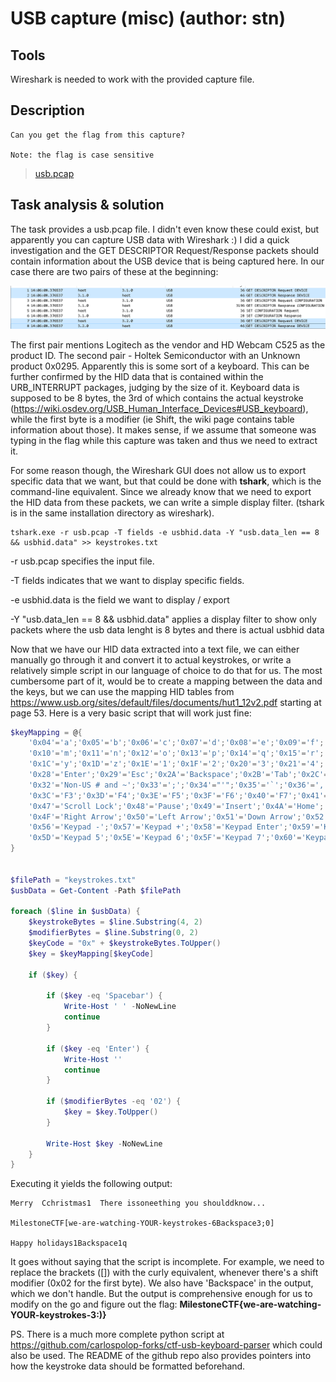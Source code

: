# USB capture (misc) (author: stn)

## Tools

Wireshark is needed to work with the provided capture file.

## Description

```shell
Can you get the flag from this capture?

Note: the flag is case sensitive
```

> [usb.pcap](./usb.pcap)

## Task analysis & solution

The task provides a usb.pcap file. I didn't even know these could exist, but apparently you can capture USB data with Wireshark :) I did a quick investigation and the GET DESCRIPTOR Request/Response packets should contain information about the USB device that is being captured here. In our case there are two pairs of these at the beginning:

![Image preview](1.png)

The first pair mentions Logitech as the vendor and HD Webcam C525 as the product ID. The second pair - Holtek Semiconductor with an Unknown product 0x0295. Apparently this is some sort of a keyboard. This can be further confirmed by the HID data that is contained within the URB_INTERRUPT packages, judging by the size of it. Keyboard data is supposed to be 8 bytes, the 3rd of which contains the actual keystroke (https://wiki.osdev.org/USB_Human_Interface_Devices#USB_keyboard), while the first byte is a modifier (ie Shift, the wiki page contains table information about those). It makes sense, if we assume that someone was typing in the flag while this capture was taken and thus we need to extract it.

For some reason though, the Wireshark GUI does not allow us to export specific data that we want, but that could be done with **tshark**, which is the command-line equivalent. Since we already know that we need to export the HID data from these packets, we can write a simple display filter. (tshark is in the same installation directory as wireshark).

```
tshark.exe -r usb.pcap -T fields -e usbhid.data -Y "usb.data_len == 8 && usbhid.data" >> keystrokes.txt
```

-r usb.pcap specifies the input file.

-T fields indicates that we want to display specific fields.

-e usbhid.data is the field we want to display / export

-Y "usb.data_len == 8 && usbhid.data" applies a display filter to show only packets where the usb data lenght is 8 bytes and there is actual usbhid data

Now that we have our HID data extracted into a text file, we can either manually go through it and convert it to actual keystrokes, or write a relatively simple script in our language of choice to do that for us. The most cumbersome part of it, would be to create a mapping between the data and the keys, but we can use the mapping HID tables from https://www.usb.org/sites/default/files/documents/hut1_12v2.pdf starting at page 53. Here is a very basic script that will work just fine:

```powershell
$keyMapping = @{
    '0x04'='a';'0x05'='b';'0x06'='c';'0x07'='d';'0x08'='e';'0x09'='f';'0x0A'='g';'0x0B'='h';'0x0C'='i';'0x0D'='j';'0x0E'='k';'0x0F'='l';
	'0x10'='m';'0x11'='n';'0x12'='o';'0x13'='p';'0x14'='q';'0x15'='r';'0x16'='s';'0x17'='t';'0x18'='u';'0x19'='v';'0x1A'='w';'0x1B'='x';
	'0x1C'='y';'0x1D'='z';'0x1E'='1';'0x1F'='2';'0x20'='3';'0x21'='4';'0x22'='5';'0x23'='6';'0x24'='7';'0x25'='8';'0x26'='9';'0x27'='0';
	'0x28'='Enter';'0x29'='Esc';'0x2A'='Backspace';'0x2B'='Tab';'0x2C'='Spacebar';'0x2D'='-';'0x2E'='=';'0x2F'='[';'0x30'=']';'0x31'='\';
	'0x32'='Non-US # and ~';'0x33'=';';'0x34'="'";'0x35'='`';'0x36'=',';'0x37'='.';'0x38'='/';'0x39'='Caps Lock';'0x3A'='F1';'0x3B'='F2';
	'0x3C'='F3';'0x3D'='F4';'0x3E'='F5';'0x3F'='F6';'0x40'='F7';'0x41'='F8';'0x42'='F9';'0x43'='F10';'0x44'='F11';'0x45'='F12';'0x46'='Print Screen';
	'0x47'='Scroll Lock';'0x48'='Pause';'0x49'='Insert';'0x4A'='Home';'0x4B'='Page Up';'0x4C'='Delete';'0x4D'='End';'0x4E'='Page Down';
	'0x4F'='Right Arrow';'0x50'='Left Arrow';'0x51'='Down Arrow';'0x52'='Up Arrow';'0x53'='Num Lock';'0x54'='Keypad /';'0x55'='Keypad *';
	'0x56'='Keypad -';'0x57'='Keypad +';'0x58'='Keypad Enter';'0x59'='Keypad 1';'0x5A'='Keypad 2';'0x5B'='Keypad 3';'0x5C'='Keypad 4';
	'0x5D'='Keypad 5';'0x5E'='Keypad 6';'0x5F'='Keypad 7';'0x60'='Keypad 8';'0x61'='Keypad 9';'0x62'='Keypad 0';'0x63'='Keypad .';
}


$filePath = "keystrokes.txt"
$usbData = Get-Content -Path $filePath

foreach ($line in $usbData) {
    $keystrokeBytes = $line.Substring(4, 2)
    $modifierBytes = $line.Substring(0, 2)
    $keyCode = "0x" + $keystrokeBytes.ToUpper()
    $key = $keyMapping[$keyCode]
    
    if ($key) {
		
		if ($key -eq 'Spacebar') {
			Write-Host ' ' -NoNewLine
			continue
		}
		
		if ($key -eq 'Enter') {
			Write-Host ''
			continue
		}
		
        if ($modifierBytes -eq '02') {
			$key = $key.ToUpper()
		}
		
        Write-Host $key -NoNewLine
    }
}

```

Executing it yields the following output:

```shell
Merry  Cchristmas1  There issoneething you shoulddknow...

MilestoneCTF[we-are-watching-YOUR-keystrokes-6Backspace3;0]

Happy holidays1Backspace1q
```

It goes without saying that the script is incomplete. For example, we need to replace the brackets ([]) with the curly equivalent, whenever there's a shift modifier (0x02 for the first byte). We also have 'Backspace' in the output, which we don't handle. But the output is comprehensive enough for us to modify on the go and figure out the flag: **MilestoneCTF{we-are-watching-YOUR-keystrokes-3:)}**

PS. There is a much more complete python script at https://github.com/carlospolop-forks/ctf-usb-keyboard-parser which could also be used. The README of the github repo also provides pointers into how the keystroke data should be formatted beforehand.
